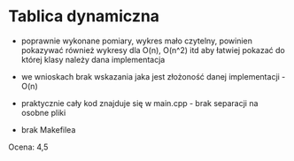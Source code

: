 # Tablica dynamiczna

+ poprawnie wykonane pomiary, wykres mało czytelny, powinien pokazywać również wykresy dla O(n), O(n^2) itd aby łatwiej pokazać do której klasy należy dana implementacja
- we wnioskach brak wskazania jaka jest złożoność danej implementacji - O(n)

- praktycznie cały kod znajduje się w main.cpp - brak separacji na osobne pliki
- brak Makefilea

Ocena: 4,5
